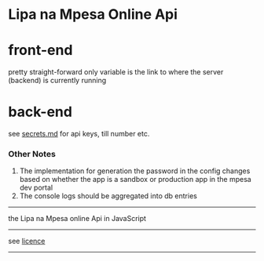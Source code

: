 # Lipa na Mpesa Online Api

# front-end

pretty straight-forward only variable is the link to where the server (backend) is currently running

# back-end

see [secrets.md](./backend/helpers/secrets.md) for api keys, till number etc.

### Other Notes

1. The implementation for generation the password in the config changes based on whether the app is a sandbox or production app in the mpesa dev portal
2. The console logs should be aggregated into db entries

---

the Lipa na Mpesa online Api in JavaScript

---

see [licence](./licence)

---

